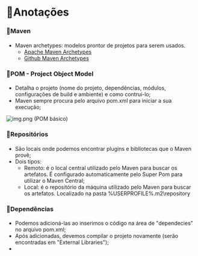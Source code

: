 # 📝Anotações <h3>

### 📌Maven <h4>
* Maven archetypes: modelos prontor de projetos para serem usados. 
  * [Apache Maven Archetypes](https://maven.apache.org/archetypes/)
  * [Github Maven Archetypes](https://gist.github.com/zbigniewTomczak/4235871)


### 📌POM - Project Object Model<h4>
* Detalha o projeto (nome do projeto, dependências, módulos, configurações de build e ambiente) e como contruí-lo;
* Maven sempre procura pelo arquivo pom.xml para iniciar a sua execução;

![img.png](img.png)
(POM básico)

### 📌Repositórios<h4>
* São locais onde podemos encontrar plugins e bibliotecas que o Maven provê;
* Dois tipos:
    * Remoto: é o local central utilizado pelo Maven para buscar os artefatos. É configurado automaticamente pelo Super Pom para utilizar o Maven Central;
    * Local: é o repositório da máquina utilizado pelo Maven para buscar os artefatos. Localizado na pasta %USERPROFILE%\.m2\repository

### 📌Dependências<h4>
* Podemos adicioná-las ao inserimos o código na área de "dependecies" no arquivo pom.xml;
* Após adicionadas, devemos compilar o projeto novamente (serão encontradas em "External Libraries");
* 

